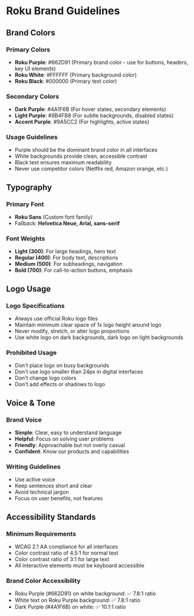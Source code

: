 # Roku Brand Guidelines

## Brand Colors

### Primary Colors
- **Roku Purple**: #662D91 (Primary brand color - use for buttons, headers, key UI elements)
- **Roku White**: #FFFFFF (Primary background color)
- **Roku Black**: #000000 (Primary text color)

### Secondary Colors  
- **Dark Purple**: #4A1F6B (For hover states, secondary elements)
- **Light Purple**: #8B4FB8 (For subtle backgrounds, disabled states)
- **Accent Purple**: #9A5CC2 (For highlights, active states)

### Usage Guidelines
- Purple should be the dominant brand color in all interfaces
- White backgrounds provide clean, accessible contrast
- Black text ensures maximum readability
- Never use competitor colors (Netflix red, Amazon orange, etc.)

## Typography

### Primary Font
- **Roku Sans** (Custom font family)
- Fallback: **Helvetica Neue, Arial, sans-serif**

### Font Weights
- **Light (300)**: For large headings, hero text
- **Regular (400)**: For body text, descriptions
- **Medium (500)**: For subheadings, navigation
- **Bold (700)**: For call-to-action buttons, emphasis

## Logo Usage

### Logo Specifications
- Always use official Roku logo files
- Maintain minimum clear space of 1x logo height around logo
- Never modify, stretch, or alter logo proportions
- Use white logo on dark backgrounds, dark logo on light backgrounds

### Prohibited Usage
- Don't place logo on busy backgrounds
- Don't use logo smaller than 24px in digital interfaces
- Don't change logo colors
- Don't add effects or shadows to logo

## Voice & Tone

### Brand Voice
- **Simple**: Clear, easy to understand language
- **Helpful**: Focus on solving user problems
- **Friendly**: Approachable but not overly casual
- **Confident**: Know our products and capabilities

### Writing Guidelines
- Use active voice
- Keep sentences short and clear
- Avoid technical jargon
- Focus on user benefits, not features

## Accessibility Standards

### Minimum Requirements
- WCAG 2.1 AA compliance for all interfaces
- Color contrast ratio of 4.5:1 for normal text
- Color contrast ratio of 3:1 for large text
- All interactive elements must be keyboard accessible

### Brand Color Accessibility
- Roku Purple (#662D91) on white background: ✅ 7.8:1 ratio
- White text on Roku Purple background: ✅ 7.8:1 ratio
- Dark Purple (#4A1F6B) on white: ✅ 10.1:1 ratio
